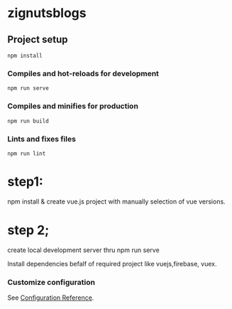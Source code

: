 # zignutsblogs

## Project setup
```
npm install
```

### Compiles and hot-reloads for development
```
npm run serve
```

### Compiles and minifies for production
```
npm run build
```

### Lints and fixes files
```
npm run lint
```
# step1:
npm install & create vue.js project with manually selection of vue versions.

# step 2;
create local development server thru
npm run serve

Install dependencies befalf of required project like vuejs,firebase, vuex.


### Customize configuration
See [Configuration Reference](https://cli.vuejs.org/config/).
